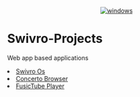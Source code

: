 <p align="center">
<a href="https://imgbb.com/"><img src="https://cdn.discordapp.com/icons/465472104519696384/0c18d165d572b4a5f8865d3632735782.png?size=128" alt="windows" border="0"></a>
</p>

# Swivro-Projects
Web app based applications<br>
<li><a href="https://github.com/MEGAMINDMK/swivro-projects/tree/master/SwivrOs">Swivro Os</a></li>
<li><a href="https://github.com/MEGAMINDMK/swivro-projects/tree/master/Concerto">Concerto Browser</a></li>
<li><a href="https://github.com/MEGAMINDMK/swivro-projects/tree/master/FusicTube">FusicTube Player</a></li>
